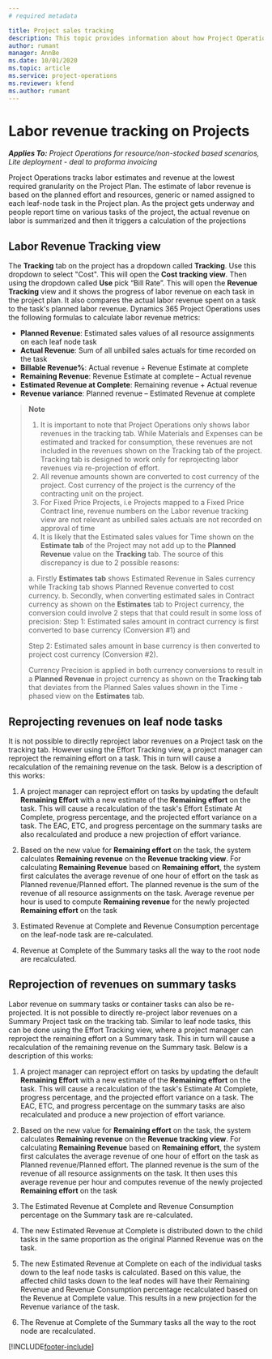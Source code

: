 ```yaml
---
# required metadata

title: Project sales tracking 
description: This topic provides information about how Project Operations tracks progress against labor revenue on the Project.
author: rumant
manager: AnnBe
ms.date: 10/01/2020
ms.topic: article
ms.service: project-operations
ms.reviewer: kfend
ms.author: rumant
---
```


# Labor revenue tracking on Projects

_**Applies To:** Project Operations for resource/non-stocked based scenarios, Lite deployment - deal to proforma invoicing_

Project Operations tracks labor estimates and revenue at the lowest required granularity on the Project Plan. The estimate of labor revenue is based on the planned effort and resources, generic or named assigned to each leaf-node task in the Project plan. As the project gets underway and people report time on various tasks of the project, the actual revenue on labor is summarized and then it triggers a calculation of the projections

## Labor Revenue Tracking view

The **Tracking** tab on the project has a dropdown called **Tracking**. Use this dropdown to select "Cost". This will open the **Cost tracking view**. Then using the dropdown called **Use** pick “Bill Rate”. This will open the **Revenue Tracking** view and it shows the progress of labor revenue on each task in the project plan. It also compares the actual labor revenue spent on a task to the task's planned labor revenue. Dynamics 365 Project Operations uses the following formulas to calculate labor revenue metrics:

- **Planned Revenue**: Estimated sales values of all resource assignments on each leaf node task
- **Actual Revenue**: Sum of all unbilled sales actuals for time recorded on the task
- **Billable Revenue%**: Actual revenue  ÷ Revenue Estimate at complete 
- **Remaining Revenue**: Revenue Estimate at complete – Actual revenue  
- **Estimated Revenue at Complete**: Remaining revenue + Actual revenue
- **Revenue variance**: Planned revenue – Estimated Revenue at complete 


>**Note**
> 1. It is important to note that Project Operations only shows labor revenues in the tracking tab. While Materials and Expenses can be estimated and tracked for consumption, these revenues are not included in the revenues shown on the Tracking tab of the project. Tracking tab is designed to work only for reprojecting labor revenues via re-projection of effort.  
>2. All revenue amounts shown are converted to cost currency of the project. Cost currency of the project is the currency of the contracting unit on the project. 
>3. For Fixed Price Projects, i.e Projects mapped to a Fixed Price Contract line, revenue numbers on the Labor revenue tracking view are not relevant as unbilled sales actuals are not recorded on approval of time
>4. It is likely that the Estimated sales values for Time shown on the **Estimate tab** of the Project may not add up to the **Planned Revenue** value on the **Tracking** tab. The source of this discrepancy is due to 2 possible reasons:
>
> a. Firstly **Estimates tab** shows Estimated Revenue in Sales currency while Tracking tab shows Planned Revenue converted to cost currency.
> b. Secondly, when converting estimated sales in Contract currency as shown on the **Estimates** tab to Project currency, the conversion could involve 2 steps that that could result in some loss of precision:
>  Step 1: Estimated sales amount in contract currency is first converted to base currency (Conversion #1) and 
>  
>  Step 2: Estimated sales amount in base currency is then converted to project cost currency (Conversion #2). 
>  
>Currency Precision is applied in both currency conversions to result in a **Planned Revenue** in project currency as shown on the **Tracking tab** that deviates from the Planned Sales values shown in the Time - phased view on the **Estimates** tab. 
   

## Reprojecting revenues on leaf node tasks

It is not possible to directly reproject labor revenues on a Project task on the tracking tab. However using the Effort Tracking view, a project manager can reproject the remaining effort on a task. This in turn will cause a recalculation of the remaining revenue on the task. Below is a description of this works:

1. A project manager can reproject effort on tasks by updating the default **Remaining Effort** with a new estimate of the **Remaining effort** on the task. 
This will cause a recalculation of the task's Effort Estimate At Complete, progress percentage, and the projected effort variance on a task. The EAC, ETC, and progress percentage on the summary tasks are also recalculated and produce a new projection of effort variance.

2. Based on the new value for **Remaining effort** on the task, the system calculates **Remaining revenue** on the **Revenue tracking view**. For calculating **Remaining Revenue** based on **Remaining effort**, the system first calculates the average revenue of one hour of effort on the task as Planned revenue/Planned effort. The planned revenue is the sum of the revenue of all resource assignments on the task. Average revenue per hour is used to compute **Remaining revenue** for the newly projected **Remaining effort** on the task
3. Estimated Revenue at Complete and Revenue Consumption percentage on the leaf-node task are re-calculated.

4. Revenue at Complete of the Summary tasks all the way to the root node are recalculated.

## Reprojection of revenues on summary tasks

Labor revenue on summary tasks or container tasks can also be re-projected. It is not possible to directly re-project labor revenues on a Summary Project task on the tracking tab. Similar to leaf node tasks, this can be done using the Effort Tracking view, where a project manager can reproject the remaining effort on a Summary task. This in turn will cause a recalculation of the remaining revenue on the Summary task. Below is a description of this works:

1. A project manager can reproject effort on tasks by updating the default **Remaining Effort** with a new estimate of the **Remaining effort** on the task. 
This will cause a recalculation of the task's Estimate At Complete, progress percentage, and the projected effort variance on a task. The EAC, ETC, and progress percentage on the summary tasks are also recalculated and produce a new projection of effort variance.

2. Based on the new value for **Remaining effort** on the task, the system calculates **Remaining revenue** on the **Revenue tracking view**. For calculating **Remaining Revenue** based on **Remaining effort**, the system first calculates the average revenue of one hour of effort on the task as Planned revenue/Planned effort. The planned revenue is the sum of the revenue of all resource assignments on the task. It then uses this average revenue per hour and computes revenue of the newly projected **Remaining effort** on the task
 
3. The Estimated Revenue at Complete and Revenue Consumption percentage on the Summary task are re-calculated.

4. The new Estimated Revenue at Complete is distributed down to the child tasks in the same proportion as the original Planned Revenue was on the task.

5. The new Estimated Revenue at Complete on each of the individual tasks down to the leaf node tasks is calculated. Based on this value, the affected child tasks down to the leaf nodes will have their Remaining Revenue and Revenue Consumption percentage recalculated based on the Revenue at Complete value. This results in a new projection for the Revenue variance of the task. 

6. The Revenue at Complete of the Summary tasks all the way to the root node are recalculated.


[!INCLUDE[footer-include](../includes/footer-banner.md)]

